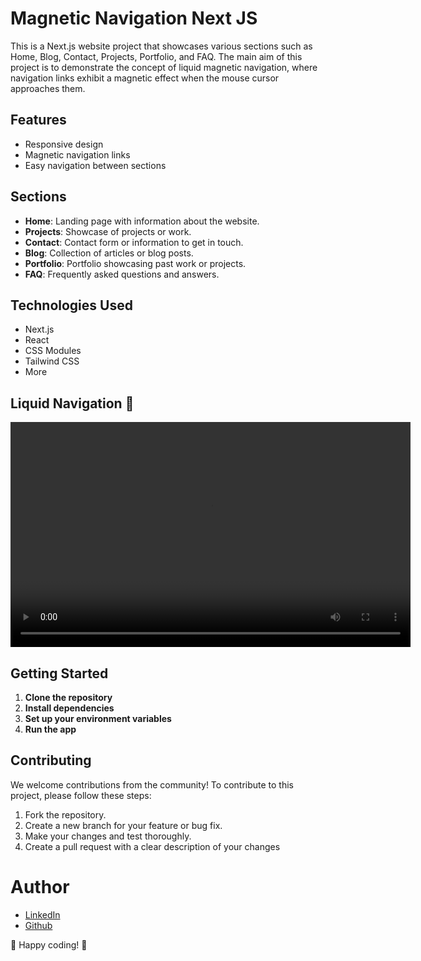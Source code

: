 # Magnetic Navigation Next JS

This is a Next.js website project that showcases various sections such as Home, Blog, Contact, Projects, Portfolio, and FAQ. The main aim of this project is to demonstrate the concept of liquid magnetic navigation, where navigation links exhibit a magnetic effect when the mouse cursor approaches them.

## Features

- Responsive design
- Magnetic navigation links
- Easy navigation between sections

## Sections

- **Home**: Landing page with information about the website.
- **Projects**: Showcase of projects or work.
- **Contact**: Contact form or information to get in touch.
- **Blog**: Collection of articles or blog posts.
- **Portfolio**: Portfolio showcasing past work or projects.
- **FAQ**: Frequently asked questions and answers.

## Technologies Used

- Next.js
- React
- CSS Modules
- Tailwind CSS
- More

## Liquid Navigation 🧲

<div align="center">
  <video controls width="640" height="360">
    <source src="path/to/your/video.mp4" type="video/mp4">
    Your browser does not support the video tag.
  </video>
</div>


## Getting Started

1. **Clone the repository**
2. **Install dependencies**
3. **Set up your environment variables**
4. **Run the app**

## Contributing

We welcome contributions from the community! To contribute to this project, please follow these steps:

1. Fork the repository.
2. Create a new branch for your feature or bug fix.
3. Make your changes and test thoroughly.
4. Create a pull request with a clear description of your changes
 

# Author

- [LinkedIn](https://www.linkedin.com/in/rishikesh-jagadale-331812207/)
- [Github](https://github.com/rissh)

🚀 Happy coding! 🚀





